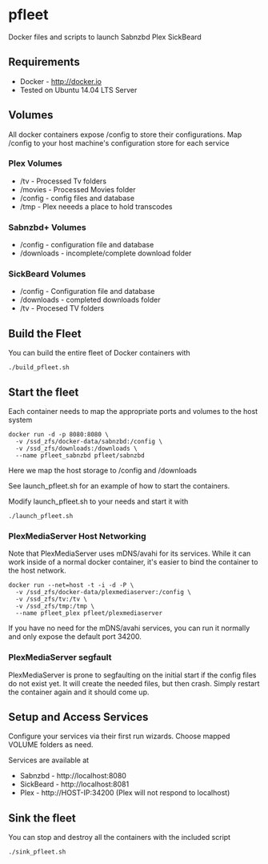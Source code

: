 pfleet
======

Docker files and scripts to launch Sabnzbd Plex SickBeard

## Requirements
* Docker - http://docker.io
* Tested on Ubuntu 14.04 LTS Server

## Volumes

All docker containers expose /config to store their configurations.  Map /config
 to your host machine's configuration store for each service

### Plex Volumes
* /tv - Processed Tv folders
* /movies - Processed Movies folder
* /config - config files and database
* /tmp - Plex neeeds a place to hold transcodes

### Sabnzbd+ Volumes
* /config - configuration file and database
* /downloads - incomplete/complete download folder

### SickBeard Volumes
* /config - Configuration file and database
* /downloads - completed downloads folder
* /tv - Procesed TV folders

## Build the Fleet
You can build the entire fleet of Docker containers with
```
./build_pfleet.sh
```

## Start the fleet

Each container needs to map the appropriate ports and volumes to the host system

```
docker run -d -p 8080:8080 \
  -v /ssd_zfs/docker-data/sabnzbd:/config \
  -v /ssd_zfs/downloads:/downloads \
  --name pfleet_sabnzbd pfleet/sabnzbd
```
Here we map the host storage to /config and /downloads

See launch_pfleet.sh for an example of how to start the containers.

Modify launch_pfleet.sh to your needs and start it with

```
./launch_pfleet.sh
```

### PlexMediaServer Host Networking
Note that PlexMediaServer uses mDNS/avahi for its services.  While it can work
inside of a normal docker container, it's easier to bind the container to the
host network.

```
docker run --net=host -t -i -d -P \
  -v /ssd_zfs/docker-data/plexmediaserver:/config \
  -v /ssd_zfs/tv:/tv \
  -v /ssd_zfs/tmp:/tmp \
  --name pfleet_plex pfleet/plexmediaserver
```

If you have no need for the mDNS/avahi services, you can run it normally and
only expose the default port 34200.

### PlexMediaServer segfault
PlexMediaServer is prone to segfaulting on the initial start if the config files
do not exist yet.  It will create the needed files, but then crash.  Simply
restart the container again and it should come up.

## Setup and Access Services

Configure your services via their first run wizards.  Choose mapped VOLUME
folders as need.

Services are available at

* Sabnzbd - http://localhost:8080
* SickBeard - http://localhost:8081
* Plex - http://HOST-IP:34200 (Plex will not respond to localhost)

## Sink the fleet
You can stop and destroy all the containers with the included script
```
./sink_pfleet.sh
```
